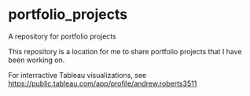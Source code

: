 # portfolio_projects
A repository for portfolio projects

This repository is a location for me to share portfolio projects that I have been working on.

For interractive Tableau visualizations, see https://public.tableau.com/app/profile/andrew.roberts3511
